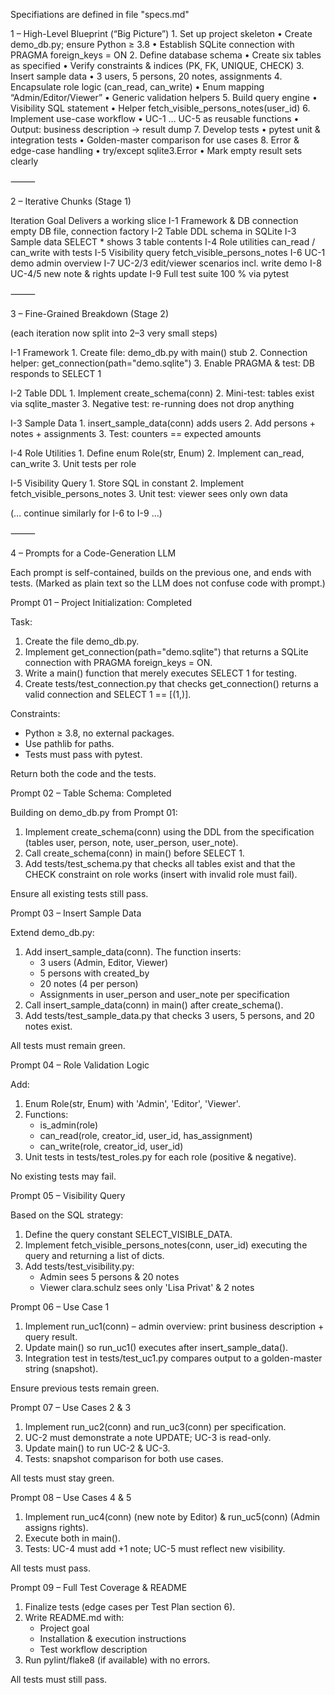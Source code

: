 Specifiations are defined in file "specs.md"

1 – High-Level Blueprint (“Big Picture”)
	1.	Set up project skeleton
	•	Create demo_db.py; ensure Python ≥ 3.8
	•	Establish SQLite connection with PRAGMA foreign_keys = ON
	2.	Define database schema
	•	Create six tables as specified
	•	Verify constraints & indices (PK, FK, UNIQUE, CHECK)
	3.	Insert sample data
	•	3 users, 5 persons, 20 notes, assignments
	4.	Encapsulate role logic (can_read, can_write)
	•	Enum mapping “Admin/Editor/Viewer”
	•	Generic validation helpers
	5.	Build query engine
	•	Visibility SQL statement
	•	Helper fetch_visible_persons_notes(user_id)
	6.	Implement use-case workflow
	•	UC-1 … UC-5 as reusable functions
	•	Output: business description → result dump
	7.	Develop tests
	•	pytest unit & integration tests
	•	Golden-master comparison for use cases
	8.	Error & edge-case handling
	•	try/except sqlite3.Error
	•	Mark empty result sets clearly

⸻

2 – Iterative Chunks (Stage 1)

Iteration	Goal	Delivers a working slice
I-1	Framework & DB connection	empty DB file, connection factory
I-2	Table DDL	schema in SQLite
I-3	Sample data	SELECT * shows 3 table contents
I-4	Role utilities	can_read / can_write with tests
I-5	Visibility query	fetch_visible_persons_notes
I-6	UC-1 demo	admin overview
I-7	UC-2/3	edit/viewer scenarios incl. write demo
I-8	UC-4/5	new note & rights update
I-9	Full test suite	100 % via pytest


⸻

3 – Fine-Grained Breakdown (Stage 2)

(each iteration now split into 2–3 very small steps)

I-1 Framework
	1.	Create file: demo_db.py with main() stub
	2.	Connection helper: get_connection(path="demo.sqlite")
	3.	Enable PRAGMA & test: DB responds to SELECT 1

I-2 Table DDL
	1.	Implement create_schema(conn)
	2.	Mini-test: tables exist via sqlite_master
	3.	Negative test: re-running does not drop anything

I-3 Sample Data
	1.	insert_sample_data(conn) adds users
	2.	Add persons + notes + assignments
	3.	Test: counters == expected amounts

I-4 Role Utilities
	1.	Define enum Role(str, Enum)
	2.	Implement can_read, can_write
	3.	Unit tests per role

I-5 Visibility Query
	1.	Store SQL in constant
	2.	Implement fetch_visible_persons_notes
	3.	Unit test: viewer sees only own data

(… continue similarly for I-6 to I-9 …)

⸻

4 – Prompts for a Code-Generation LLM

Each prompt is self-contained, builds on the previous one, and ends with tests.
(Marked as plain text so the LLM does not confuse code with prompt.)

Prompt 01 – Project Initialization: Completed

Task:
1. Create the file demo_db.py.
2. Implement get_connection(path="demo.sqlite") that returns a SQLite connection with PRAGMA foreign_keys = ON.
3. Write a main() function that merely executes SELECT 1 for testing.
4. Create tests/test_connection.py that checks get_connection() returns a valid connection and SELECT 1 == [(1,)].

Constraints:
* Python ≥ 3.8, no external packages.
* Use pathlib for paths.
* Tests must pass with pytest.

Return both the code and the tests.

Prompt 02 – Table Schema: Completed

Building on demo_db.py from Prompt 01:

1. Implement create_schema(conn) using the DDL from the specification (tables user, person, note, user_person, user_note).
2. Call create_schema(conn) in main() before SELECT 1.
3. Add tests/test_schema.py that checks all tables exist and that the CHECK constraint on role works (insert with invalid role must fail).

Ensure all existing tests still pass.

Prompt 03 – Insert Sample Data

Extend demo_db.py:

1. Add insert_sample_data(conn). The function inserts:
   * 3 users (Admin, Editor, Viewer)
   * 5 persons with created_by
   * 20 notes (4 per person)
   * Assignments in user_person and user_note per specification
2. Call insert_sample_data(conn) in main() after create_schema().
3. Add tests/test_sample_data.py that checks 3 users, 5 persons, and 20 notes exist.

All tests must remain green.

Prompt 04 – Role Validation Logic

Add:

1. Enum Role(str, Enum) with 'Admin', 'Editor', 'Viewer'.
2. Functions:
   * is_admin(role)
   * can_read(role, creator_id, user_id, has_assignment)
   * can_write(role, creator_id, user_id)
3. Unit tests in tests/test_roles.py for each role (positive & negative).

No existing tests may fail.

Prompt 05 – Visibility Query

Based on the SQL strategy:

1. Define the query constant SELECT_VISIBLE_DATA.
2. Implement fetch_visible_persons_notes(conn, user_id) executing the query and returning a list of dicts.
3. Add tests/test_visibility.py:
   * Admin sees 5 persons & 20 notes
   * Viewer clara.schulz sees only 'Lisa Privat' & 2 notes

Prompt 06 – Use Case 1

1. Implement run_uc1(conn) – admin overview: print business description + query result.
2. Update main() so run_uc1() executes after insert_sample_data().
3. Integration test in tests/test_uc1.py compares output to a golden-master string (snapshot).

Ensure previous tests remain green.

Prompt 07 – Use Cases 2 & 3

1. Implement run_uc2(conn) and run_uc3(conn) per specification.
2. UC-2 must demonstrate a note UPDATE; UC-3 is read-only.
3. Update main() to run UC-2 & UC-3.
4. Tests: snapshot comparison for both use cases.

All tests must stay green.

Prompt 08 – Use Cases 4 & 5

1. Implement run_uc4(conn) (new note by Editor) & run_uc5(conn) (Admin assigns rights).
2. Execute both in main().
3. Tests: UC-4 must add +1 note; UC-5 must reflect new visibility.

All tests must pass.

Prompt 09 – Full Test Coverage & README

1. Finalize tests (edge cases per Test Plan section 6).
2. Write README.md with:
   * Project goal
   * Installation & execution instructions
   * Test workflow description
3. Run pylint/flake8 (if available) with no errors.

All tests must still pass.
